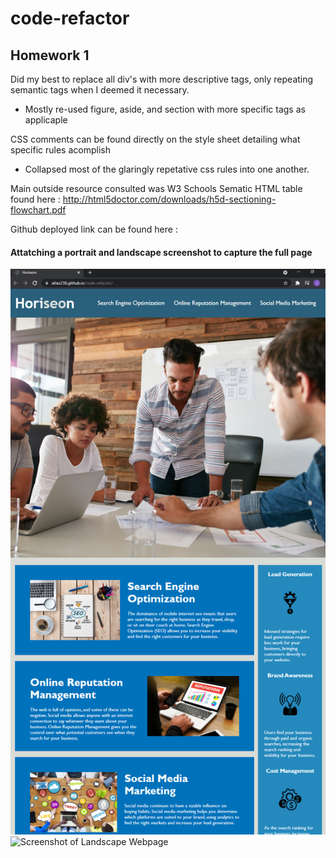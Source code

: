 # code-refactor

## Homework 1

Did my best to replace all div's with more descriptive tags, only repeating semantic tags when I deemed it necessary.
 * Mostly re-used figure, aside, and section with more specific tags as applicaple

CSS comments can be found directly on the style sheet detailing what specific rules acomplish
* Collapsed most of the glaringly repetative css rules into one another. 

Main outside resource consulted was W3 Schools Sematic HTML table found here : http://html5doctor.com/downloads/h5d-sectioning-flowchart.pdf

Github deployed link can be found here : 

#### Attatching a portrait and landscape screenshot to capture the full page

![Screenshot of Webpage](/assets/images/Horiseon-screenshot.PNG)
![Screenshot of Landscape Webpage](/assets/images/Horiseon-screenshot-landscape.png)